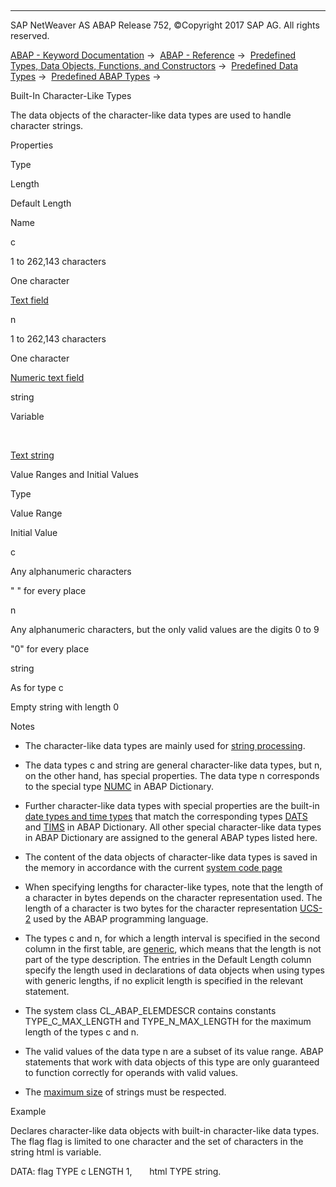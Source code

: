   

* * *

SAP NetWeaver AS ABAP Release 752, ©Copyright 2017 SAP AG. All rights reserved.

[ABAP - Keyword Documentation](javascript:call_link\('abenabap.htm'\)) →  [ABAP - Reference](javascript:call_link\('abenabap_reference.htm'\)) →  [Predefined Types, Data Objects, Functions, and Constructors](javascript:call_link\('abenbuilt_in.htm'\)) →  [Predefined Data Types](javascript:call_link\('abenbuilt_in_types.htm'\)) →  [Predefined ABAP Types](javascript:call_link\('abenbuilt_in_types_complete.htm'\)) → 

Built-In Character-Like Types

The data objects of the character-like data types are used to handle character strings.

Properties

Type

Length

Default Length

Name

c

1 to 262,143 characters

One character

[Text field](javascript:call_link\('abentext_field_glosry.htm'\) "Glossary Entry")

n

1 to 262,143 characters

One character

[Numeric text field](javascript:call_link\('abennumeric_text_field_glosry.htm'\) "Glossary Entry")

string

Variable

 

[Text string](javascript:call_link\('abentext_string_glosry.htm'\) "Glossary Entry")

Value Ranges and Initial Values

Type

Value Range

Initial Value

c

Any alphanumeric characters

" " for every place

n

Any alphanumeric characters, but the only valid values are the digits 0 to 9

"0" for every place

string

As for type c

Empty string with length 0

Notes

-   The character-like data types are mainly used for [string processing](javascript:call_link\('abenabap_data_string.htm'\)).

-   The data types c and string are general character-like data types, but n, on the other hand, has special properties. The data type n corresponds to the special type [NUMC](javascript:call_link\('abenddic_special_character_types.htm'\)) in ABAP Dictionary.

-   Further character-like data types with special properties are the built-in [date types and time types](javascript:call_link\('abenbuiltin_types_date_time.htm'\)) that match the corresponding types [DATS](javascript:call_link\('abenddic_date_time_types.htm'\)) and [TIMS](javascript:call_link\('abenddic_date_time_types.htm'\)) in ABAP Dictionary. All other special character-like data types in ABAP Dictionary are assigned to the general ABAP types listed here.

-   The content of the data objects of character-like data types is saved in the memory in accordance with the current [system code page](javascript:call_link\('abensystem_codepage_glosry.htm'\) "Glossary Entry")

-   When specifying lengths for character-like types, note that the length of a character in bytes depends on the character representation used. The length of a character is two bytes for the character representation [UCS-2](javascript:call_link\('abenucs2_glosry.htm'\) "Glossary Entry") used by the ABAP programming language.

-   The types c and n, for which a length interval is specified in the second column in the first table, are [generic](javascript:call_link\('abenbuilt_in_types_generic.htm'\)), which means that the length is not part of the type description. The entries in the Default Length column specify the length used in declarations of data objects when using types with generic lengths, if no explicit length is specified in the relevant statement.

-   The system class CL\_ABAP\_ELEMDESCR contains constants TYPE\_C\_MAX\_LENGTH and TYPE\_N\_MAX\_LENGTH for the maximum length of the types c and n.

-   The valid values of the data type n are a subset of its value range. ABAP statements that work with data objects of this type are only guaranteed to function correctly for operands with valid values.

-   The [maximum size](javascript:call_link\('abenmemory_consumption_2.htm'\)) of strings must be respected.

Example

Declares character-like data objects with built-in character-like data types. The flag flag is limited to one character and the set of characters in the string html is variable.

DATA: flag TYPE c LENGTH 1,
      html TYPE string.